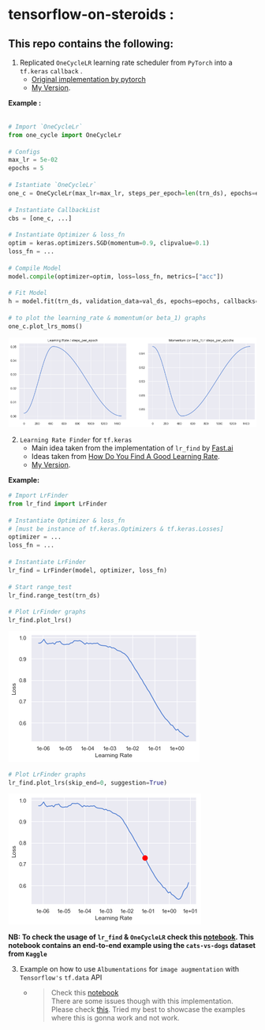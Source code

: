 # tensorflow-on-steroids : 

## This repo contains the following:  

1. Replicated `OneCycleLR` learning rate scheduler from `PyTorch` into a `tf.keras` `callback` .   
   - [Original implementation by pytorch](https://pytorch.org/docs/stable/_modules/torch/optim/lr_scheduler.html#CyclicLR)
   - [My Version](https://github.com/benihime91/tensorflow-keras-nbs/blob/master/one_cycle.py).

**Example :** 
```python

# Import `OneCycleLr`
from one_cycle import OneCycleLr

# Configs
max_lr = 5e-02
epochs = 5

# Istantiate `OneCycleLr`
one_c = OneCycleLr(max_lr=max_lr, steps_per_epoch=len(trn_ds), epochs=epochs)

# Instantiate CallbackList
cbs = [one_c, ...]

# Instantiate Optimizer & loss_fn
optim = keras.optimizers.SGD(momentum=0.9, clipvalue=0.1)
loss_fn = ...

# Compile Model
model.compile(optimizer=optim, loss=loss_fn, metrics=["acc"])

# Fit Model
h = model.fit(trn_ds, validation_data=val_ds, epochs=epochs, callbacks=cbs)

# to plot the learning_rate & momentum(or beta_1) graphs
one_c.plot_lrs_moms()
```
![one_cycle_lr_plot](vis/one_cycle_plots.png)  


2. `Learning Rate Finder` for `tf.keras`
   - Main idea taken from the implementation of `lr_find` by [Fast.ai](https://docs.fast.ai/basic_train.html#lr_find)
   - Ideas taken from [How Do You Find A Good Learning Rate](https://sgugger.github.io/how-do-you-find-a-good-learning-rate.html).
   - [My Version](https://github.com/benihime91/tensorflow-keras-nbs/blob/master/lr_find.py). 
  
**Example:**
```python
# Import LrFinder
from lr_find import LrFinder

# Instantiate Optimizer & loss_fn 
# [must be instance of tf.keras.Optimizers & tf.keras.Losses]
optimizer = ...
loss_fn = ...

# Instantiate LrFinder
lr_find = LrFinder(model, optimizer, loss_fn)

# Start range_test
lr_find.range_test(trn_ds)

# Plot LrFinder graphs
lr_find.plot_lrs()
```
![Lr_finder Plot](vis/lr_finder_plot_1.png)

```python
# Plot LrFinder graphs
lr_find.plot_lrs(skip_end=0, suggestion=True)
```
![Lr_finder Plot](vis/lr_finder_plot_2.png)

**NB: To check the usage of `lr_find` & `OneCycleLR` check this [notebook](https://github.com/benihime91/tensorflow-keras-nbs/blob/master/one_cycle_%26_lr_finder_tf.ipynb).
This notebook contains an end-to-end example using the `cats-vs-dogs` dataset from `Kaggle`** 

3. Example on how to use `Albumentations` for `image augmentation` with `Tensorflow's` `tf.data` API  
   - > Check this [notebook](https://github.com/benihime91/tensorflow-keras-nbs/blob/master/nbs/albumentations_with_tensorflow.ipynb)   
There are some issues though with this implementation. Please check [this](https://github.com/albumentations-team/albumentations/issues/669#issuecomment-664422245).
Tried my best to showcase the examples where this is gonna work and not work.

